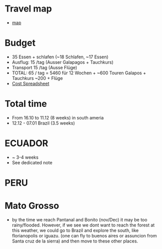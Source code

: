 # Travel map
- [map](https://gabitobi.travelmap.net/south-america-2023)

# Budget
- 35 Essen + schlafen (~18 Schlafen, ~17 Essen)
- Ausflug: 15 /tag (Ausser Galapagos + Tauchkurs)
- Transport 15 /tag (Ausse Flüge)
- TOTAL: 65 / tag = 5460 für 12 Wochen + ~600 Touren Galapos + Tauchkurs ~200 + Flüge
- [Cost Spreadsheet](https://docs.google.com/spreadsheets/d/1NonZGXLCvCOBvuTCWNITfOkQA8pq7X7MOAKBW55I9fU/edit?usp=sharing)

# Total time
- From 16.10 to 11.12 (8 weeks) in south ameria
- 12.12 - 07.01 Brazil (3.5 weeks)

# ECUADOR
- ~ 3-4 weeks
- See dedicated note

# PERU

# Mato Grosso
- by the time we reach Pantanal and Bonito (nov/Dec) it may be too rainy/flooded. However, if we see we dont want to reach the forest at this weather, we could go to Brazil and explore the south, like florianopolis or iguazu. (one can fly to buenos aires or assuncion from Santa cruz de la sierra) and then move to these other places.



